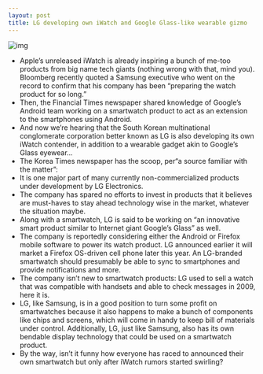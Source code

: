 ```yaml
---
layout: post
title: LG developing own iWatch and Google Glass-like wearable gizmo
---
```

![img](http://media.idownloadblog.com/wp-content/uploads/2013/02/lg.jpg)
* Apple’s unreleased iWatch is already inspiring a bunch of me-too products from big name tech giants (nothing wrong with that, mind you). Bloomberg recently quoted a Samsung executive who went on the record to confirm that his company has been “preparing the watch product for so long.”
* Then, the Financial Times newspaper shared knowledge of Google’s Android team working on a smartwatch product to act as an extension to the smartphones using Android.
* And now we’re hearing that the South Korean multinational conglomerate corporation better known as LG is also developing its own iWatch contender, in addition to a wearable gadget akin to Google’s Glass eyewear…
* The Korea Times newspaper has the scoop, per“a source familiar with the matter”:
* It is one major part of many currently non-commercialized products under development by LG Electronics.
* The company has spared no efforts to invest in products that it believes are must-haves to stay ahead technology wise in the market, whatever the situation maybe.
* Along with a smartwatch, LG is said to be working on “an innovative smart product similar to Internet giant Google’s Glass” as well.
* The company is reportedly considering either the Android or Firefox mobile software to power its watch product. LG announced earlier it will market a Firefox OS-driven cell phone later this year. An LG-branded smartwatch should presumably be able to sync to smartphones and provide notifications and more.
* The company isn’t new to smartwatch products: LG used to sell a watch that was compatible with handsets and able to check messages in 2009, here it is.
* LG, like Samsung, is in a good position to turn some profit on smartwatches because it also happens to make a bunch of components like chips and screens, which will come in handy to keep bill of materials under control. Additionally, LG, just like Samsung, also has its own bendable display technology that could be used on a smartwatch product.
* By the way, isn’t it funny how everyone has raced to announced their own smartwatch but only after iWatch rumors started swirling?

